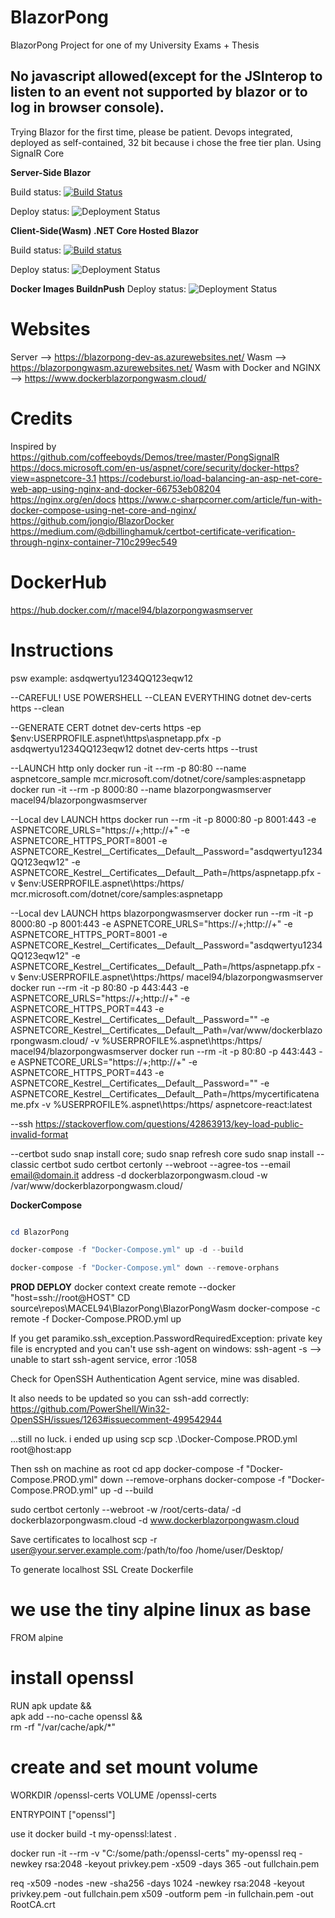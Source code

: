 # BlazorPong
BlazorPong Project for one of my University Exams + Thesis

## No javascript allowed(except for the JSInterop to listen to an event not supported by blazor or to log in browser console).
Trying Blazor for the first time, please be patient.
Devops integrated, deployed as self-contained, 32 bit because i chose the free tier plan.
Using SignalR Core

**Server-Side Blazor**

Build status: [![Build Status](https://francesco-belacca.visualstudio.com/BlazorPong/_apis/build/status/BlazorPong-dev-as%20-%20CI?branchName=master)](https://francesco-belacca.visualstudio.com/BlazorPong/_build/latest?definitionId=4&branchName=master)

Deploy status: ![Deployment Status](https://francesco-belacca.vsrm.visualstudio.com/_apis/public/Release/badge/ce5f42c0-8688-4de0-b486-36c5cebb3c0b/1/1)

**Client-Side(Wasm) .NET Core Hosted Blazor**

Build status: [![Build status](https://francesco-belacca.visualstudio.com/BlazorPong/_apis/build/status/BlazorPongWasm%20-%20CI)](https://francesco-belacca.visualstudio.com/BlazorPong/_build/latest?definitionId=5)

Deploy status: ![Deployment Status](https://francesco-belacca.vsrm.visualstudio.com/_apis/public/Release/badge/ce5f42c0-8688-4de0-b486-36c5cebb3c0b/2/2)

**Docker Images BuildnPush**
Deploy status: ![Deployment Status](https://vsrm.dev.azure.com/francesco-belacca/_apis/public/Release/badge/ce5f42c0-8688-4de0-b486-36c5cebb3c0b/3/3)

# Websites
Server --> https://blazorpong-dev-as.azurewebsites.net/
Wasm --> https://blazorpongwasm.azurewebsites.net/
Wasm with Docker and NGINX --> https://www.dockerblazorpongwasm.cloud/

# Credits
Inspired by https://github.com/coffeeboyds/Demos/tree/master/PongSignalR
https://docs.microsoft.com/en-us/aspnet/core/security/docker-https?view=aspnetcore-3.1
https://codeburst.io/load-balancing-an-asp-net-core-web-app-using-nginx-and-docker-66753eb08204
https://nginx.org/en/docs
https://www.c-sharpcorner.com/article/fun-with-docker-compose-using-net-core-and-nginx/
https://github.com/jongio/BlazorDocker
https://medium.com/@dbillinghamuk/certbot-certificate-verification-through-nginx-container-710c299ec549

# DockerHub
https://hub.docker.com/r/macel94/blazorpongwasmserver

# Instructions
psw example: asdqwertyu1234QQ123eqw12

--CAREFUL! USE POWERSHELL
--CLEAN EVERYTHING
dotnet dev-certs https --clean

--GENERATE CERT
dotnet dev-certs https -ep $env:USERPROFILE\.aspnet\https\aspnetapp.pfx -p asdqwertyu1234QQ123eqw12
dotnet dev-certs https --trust

--LAUNCH http only
docker run -it --rm -p 80:80 --name aspnetcore_sample mcr.microsoft.com/dotnet/core/samples:aspnetapp
docker run -it --rm -p 8000:80 --name blazorpongwasmserver macel94/blazorpongwasmserver


--Local dev LAUNCH https
docker run --rm -it -p 8000:80 -p 8001:443 -e ASPNETCORE_URLS="https://+;http://+" -e ASPNETCORE_HTTPS_PORT=8001 -e ASPNETCORE_Kestrel__Certificates__Default__Password="asdqwertyu1234QQ123eqw12" -e ASPNETCORE_Kestrel__Certificates__Default__Path=/https/aspnetapp.pfx -v $env:USERPROFILE\.aspnet\https:/https/ mcr.microsoft.com/dotnet/core/samples:aspnetapp

--Local dev LAUNCH https blazorpongwasmserver
docker run --rm -it -p 8000:80 -p 8001:443 -e ASPNETCORE_URLS="https://+;http://+" -e ASPNETCORE_HTTPS_PORT=8001 -e ASPNETCORE_Kestrel__Certificates__Default__Password="asdqwertyu1234QQ123eqw12" -e ASPNETCORE_Kestrel__Certificates__Default__Path=/https/aspnetapp.pfx -v $env:USERPROFILE\.aspnet\https:/https/ macel94/blazorpongwasmserver
docker run --rm -it -p 80:80 -p 443:443 -e ASPNETCORE_URLS="https://+;http://+" -e ASPNETCORE_HTTPS_PORT=443 -e ASPNETCORE_Kestrel__Certificates__Default__Password="" -e ASPNETCORE_Kestrel__Certificates__Default__Path=/var/www/dockerblazorpongwasm.cloud/ -v %USERPROFILE%\.aspnet\https:/https/ macel94/blazorpongwasmserver
docker run --rm -it -p 80:80 -p 443:443 -e ASPNETCORE_URLS="https://+;http://+" -e ASPNETCORE_HTTPS_PORT=443 -e ASPNETCORE_Kestrel__Certificates__Default__Password="" -e ASPNETCORE_Kestrel__Certificates__Default__Path=/https/mycertificatename.pfx -v %USERPROFILE%\.aspnet\https:/https/ aspnetcore-react:latest


--ssh
https://stackoverflow.com/questions/42863913/key-load-public-invalid-format

--certbot
sudo snap install core; sudo snap refresh core
sudo snap install --classic certbot
sudo certbot certonly --webroot --agree-tos --email email@domain.it address -d dockerblazorpongwasm.cloud -w /var/www/dockerblazorpongwasm.cloud/

**DockerCompose**
```powershell

cd BlazorPong

docker-compose -f "Docker-Compose.yml" up -d --build

docker-compose -f "Docker-Compose.yml" down --remove-orphans

```

**PROD DEPLOY**
docker context create remote --docker "host=ssh://root@HOST"
CD source\repos\MACEL94\BlazorPong\BlazorPongWasm
docker-compose -c remote -f Docker-Compose.PROD.yml up

If you get paramiko.ssh_exception.PasswordRequiredException: private key file is encrypted
and you can't use ssh-agent on windows:
ssh-agent -s --> unable to start ssh-agent service, error :1058

Check for OpenSSH Authentication Agent service, mine was disabled.

It also needs to be updated so you can ssh-add correctly: https://github.com/PowerShell/Win32-OpenSSH/issues/1263#issuecomment-499542944

...still no luck. i ended up using scp
scp .\Docker-Compose.PROD.yml root@host:app 

Then ssh on machine as root
cd app
docker-compose -f "Docker-Compose.PROD.yml" down --remove-orphans
docker-compose -f "Docker-Compose.PROD.yml" up -d --build

sudo certbot certonly --webroot -w /root/certs-data/ -d dockerblazorpongwasm.cloud -d www.dockerblazorpongwasm.cloud

Save certificates to localhost
scp -r user@your.server.example.com:/path/to/foo /home/user/Desktop/

To generate localhost SSL
Create Dockerfile
# we use the tiny alpine linux as base
FROM alpine

# install openssl
RUN apk update && \
  apk add --no-cache openssl && \
  rm -rf "/var/cache/apk/*"

# create and set mount volume
WORKDIR /openssl-certs
VOLUME  /openssl-certs

ENTRYPOINT ["openssl"]

use it 
docker build -t my-openssl:latest .

docker run -it --rm -v "C:/some/path:/openssl-certs" my-openssl
req -newkey rsa:2048 -keyout privkey.pem -x509 -days 365 -out fullchain.pem

req -x509 -nodes -new -sha256 -days 1024 -newkey rsa:2048 -keyout privkey.pem -out fullchain.pem
x509 -outform pem -in fullchain.pem -out RootCA.crt